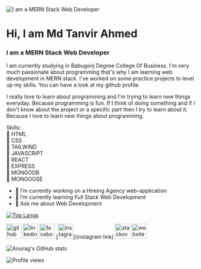 ![I am a MERN Stack Web Developer](https://repository-images.githubusercontent.com/437799537/bd2c6298-70dd-4018-a45f-5d5c678ff748)

# Hi, I am Md Tanvir Ahmed
### I am a MERN Stack Web Developer

I am currently studying in Babugonj Degree College Of Business. I'm very much passionate about programming that's why I am learning web development in MERN stack. I've worked on some practice projects to level up my skills. You can have a look at my github profile. 

I really love to learn about programming and I'm trying to learn new things everyday. Because programming is fun. If I think of doing something and if I don't know about the project or a specific part then I try to learn about it. Because I love to learn new things about programming. 

Skills: <br>
🔰 HTML<br>
🔰 CSS<br>
🔰 TAILWIND<br>
🔰 JAVASCRIPT<br>
🔰 REACT<br>
🔰 EXPRESS<br>
🔰 MONGODB<br>
🔰 MONGOOSE<br>

- 🔭 I’m currently working on a Hireing Agency web-application
- 🌱 I’m currently learning Full Stack Web Development 
- 💬 Ask me about Web Development 

[![Top Langs](https://github-readme-stats.vercel.app/api/top-langs/?username=tanvirgithub21&theme=dracula)](https://github.com/anuraghazra/github-readme-stats)


[<img src='https://cdn.jsdelivr.net/npm/simple-icons@3.0.1/icons/github.svg' alt='github' height='40'>](https://https://github.com/tanvirgithub21)  [<img src='https://cdn.jsdelivr.net/npm/simple-icons@3.0.1/icons/linkedin.svg' alt='linkedin' height='40'>](https://www.linkedin.com/in/tanvirahmed6174/)  [<img src='https://cdn.jsdelivr.net/npm/simple-icons@3.0.1/icons/facebook.svg' alt='facebook' height='40'>](https://www.facebook.com/tanvirahmed6147/)  [<img src='https://cdn.jsdelivr.net/npm/simple-icons@3.0.1/icons/instagram.svg' alt='instagram' height='40'>](instagram link)  [<img src='https://cdn.jsdelivr.net/npm/simple-icons@3.0.1/icons/stackoverflow.svg' alt='stackoverflow' height='40'>](https://stackoverflow.com/users/18955173/tanvir-ahmed)  [<img src='https://cdn.jsdelivr.net/npm/simple-icons@3.0.1/icons/icloud.svg' alt='website' height='40'>](https://tanvir-ahmed00.netlify.app)  

![Anurag's GitHub stats](https://github-readme-stats.vercel.app/api?username=tanvirgithub21&show_icons=true&theme=dracula)

![Profile views](https://gpvc.arturio.dev/tanvirgithub21)  
